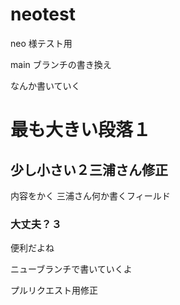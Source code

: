# neotest
neo 様テスト用

main ブランチの書き換え

なんか書いていく

# 最も大きい段落１

## 少し小さい２三浦さん修正
内容をかく
三浦さん何か書くフィールド

### 大丈夫？３
便利だよね

ニューブランチで書いていくよ

プルリクエスト用修正